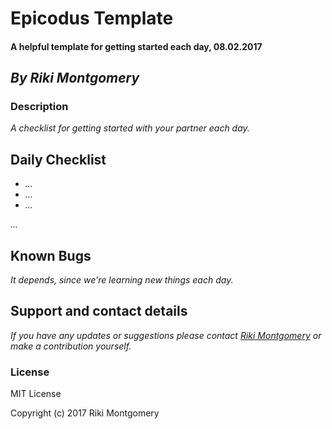 # **Epicodus Template**

#### A helpful template for getting started each day, 08.02.2017

## _By Riki Montgomery_

### Description

_A checklist for getting started with your partner each day._

## Daily Checklist

* _..._
* _..._
* _..._

_..._

## Known Bugs

_It depends, since we're learning new things each day._

## Support and contact details

_If you have any updates or suggestions please contact [Riki Montgomery] or make a contribution yourself._

[Riki Montgomery]: mailto:mostriki820@gmail.com

### License

MIT License

Copyright (c) 2017 Riki Montgomery
